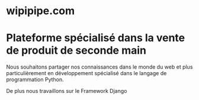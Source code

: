 # wipipipe.com
<h1>Plateforme spécialisé dans la vente de produit de seconde main</h1>

<p>Nous souhaitons partager nos connaissances dans le monde du web et plus particulièrement en développement spécialisé dans le langage de programmation Python.</p>
<p>De plus nous travaillons sur le Framework Django</p>
